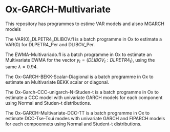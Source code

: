 # Ox-GARCH-Multivariate

This repository has programmes to estime VAR models and alsno MGARCH models

The VAR(0)_DLPETR4_DLIBOV.fl is a batch programme in Ox to estimate a VAR(0)
for DLPETR4_Per and DLIBOV_Per.

The EWMA-Multivariado.fl is a batch programme in Ox to estimate an Multivariate EWMA 
for the vector $y_{t}=(DLIBOV_{t} : DLPETR4_{t})$, using the same $\lambda = 0.94$.

The Ox-GARCH-BEKK-Scalar-Diagional is a batch programme in Ox to estimate an Multivariate
BEKK scalar or diagonal. 

The Ox-Garch-CCC-unigarch-N-Studen-t is a batch programme in Ox to estimate a CCC model 
with univariate GARCH models for each component using Normal and Studen-t distributions.


The Ox-GARCH-Multivariate-DCC-TT is a batch programme in Ox to estimate DCC-Tse-Tsui modes
with univariate GARCH and FIPARCH models for each compoennets using Normal and 
Student-t distributions.
